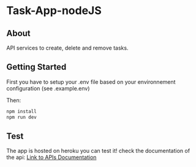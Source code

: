 # Task-App-nodeJS



## About 
API services to create, delete and remove tasks.

## Getting Started
First you have to setup your .env file based on your environnement configuration (see .example.env)

Then:
```bash
npm install
npm run dev
```
## Test 
The app is hosted on heroku you can test it! 
check the documentation of the api: 
[Link to APIs Documentation](https://documenter.getpostman.com/view/13367410/TzzHnDop)

